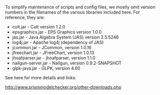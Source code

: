 To simplify maintenance of scripts and config files, we mostly omit version numbers in the filenames of the various libraries included here. For reference, they are:

* colt.jar - Colt version 1.2.0
* epsgraphics.jar - EPS Graphics version 1.0.0
* jas.jar - Java Algebra System (JAS) version 2.5.5246
* log4j.jar - Apache log4j (dependency of JAS)
* jcommon.jar - JCommon, version 1.0.16
* jfreechart.jar - JFreeChart, version 1.0.13
* jhoafparser.jar - jhoafparser, version 1.1.0
* nailgun-server.jar - Nailgun, version 0.9.2-SNAPSHOT
* glpk-java.jar - GLPK, version 4.60

See here for more details and links:

http://www.prismmodelchecker.org/other-downloads.php
